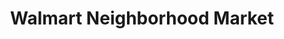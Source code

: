---
title: "Walmart Neighborhood Market"
url: /pompano-beach/walmart-neighborhood-market/
shop: supermarket
---